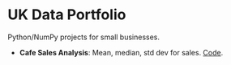 # UK Data Portfolio
Python/NumPy projects for small businesses.
- **Cafe Sales Analysis**: Mean, median, std dev for sales. [Code](cafe_portfolio.py).
